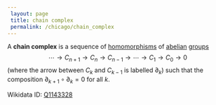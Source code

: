 ```yaml
---
 layout: page
 title: chain complex
 permalink: /chicago/chain_complex
---
```

A **chain complex** is a sequence of [homomorphisms](https://defsmath.github.io/DefsMath/group_homomorphism) of [abelian](https://defsmath.github.io/DefsMath/abelian) [groups](https://defsmath.github.io/DefsMath/group) $$\cdots \to C_{n+1} \to C_n \to C_{n-1} \to \cdots \to C_1\to C_0 \to 0$$ (where the arrow between $C_{k}$ and $C_{k-1}$ is labelled $\partial_k$) such that the composition $\partial_{k+1}\circ\partial_k = 0$ for all $k$. 

Wikidata ID: [Q1143328](https://www.wikidata.org/wiki/Q1143328)